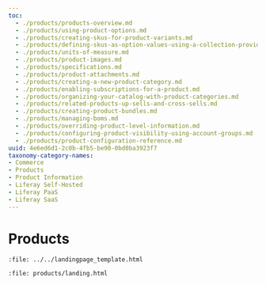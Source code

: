 ```yaml
---
toc:
  - ./products/products-overview.md
  - ./products/using-product-options.md
  - ./products/creating-skus-for-product-variants.md
  - ./products/defining-skus-as-option-values-using-a-collection-provider.md
  - ./products/units-of-measure.md
  - ./products/product-images.md
  - ./products/specifications.md
  - ./products/product-attachments.md
  - ./products/creating-a-new-product-category.md
  - ./products/enabling-subscriptions-for-a-product.md
  - ./products/organizing-your-catalog-with-product-categories.md
  - ./products/related-products-up-sells-and-cross-sells.md
  - ./products/creating-product-bundles.md
  - ./products/managing-boms.md
  - ./products/overriding-product-level-information.md
  - ./products/configuring-product-visibility-using-account-groups.md
  - ./products/product-configuration-reference.md
uuid: 4e6ed6d1-2c0b-4fb5-be90-0bd0ba3923f7
taxonomy-category-names:
- Commerce
- Products
- Product Information
- Liferay Self-Hosted
- Liferay PaaS
- Liferay SaaS
---
```

# Products

```{raw} html
:file: ../../landingpage_template.html
```

```{raw} html
:file: products/landing.html
```
